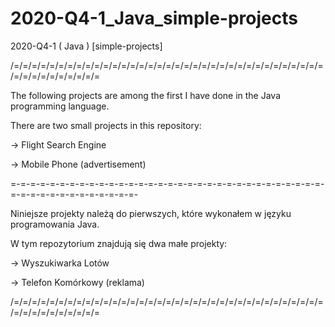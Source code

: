 # 2020-Q4-1_Java_simple-projects
2020-Q4-1 ( Java ) [simple-projects]

/=/=/=/=/=/=/=/=/=/=/=/=/=/=/=/=/=/=/=/=/=/=/=/=/=/=/=/=/=/=/=/=/=/=/=/=/=/=/=/=/=/=/=/=/=

The following projects are among the first I have done in the Java programming language.


There are two small projects in this repository:

-> Flight Search Engine

-> Mobile Phone (advertisement)

=-=-=-=-=-=-=-=-=-=-=-=-=-=-=-=-=-=-=-=-=-=-=-=-=-=-=-=-=-=-=-=-=-=-=-=-=-=-=-=-=-=-=-=-=-

Niniejsze projekty należą do pierwszych, które wykonałem w języku programowania Java.


W tym repozytorium znajdują się dwa małe projekty:

-> Wyszukiwarka Lotów

-> Telefon Komórkowy (reklama)

/=/=/=/=/=/=/=/=/=/=/=/=/=/=/=/=/=/=/=/=/=/=/=/=/=/=/=/=/=/=/=/=/=/=/=/=/=/=/=/=/=/=/=/=/=
